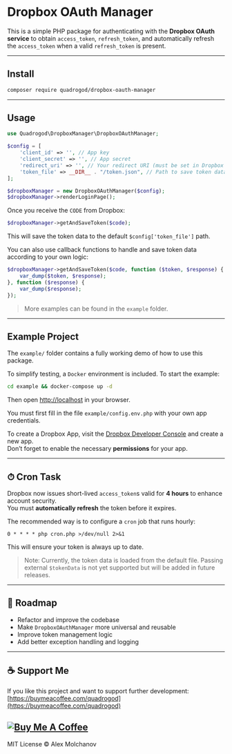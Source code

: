 # Dropbox OAuth Manager

This is a simple PHP package for authenticating with the **Dropbox OAuth service** to obtain `access_token`, `refresh_token`, and automatically refresh the `access_token` when a valid `refresh_token` is present.

---

## Install

```bash
composer require quadrogod/dropbox-oauth-manager
```

---

## Usage

```php
use Quadrogod\DropboxManager\DropboxOAuthManager;

$config = [
    'client_id' => '', // App key
    'client_secret' => '', // App secret
    'redirect_uri' => '', // Your redirect URI (must be set in Dropbox App settings)
    'token_file' => __DIR__ . "/token.json", // Path to save token data
];

$dropboxManager = new DropboxOAuthManager($config);
$dropboxManager->renderLoginPage();
```

Once you receive the `CODE` from Dropbox:

```php
$dropboxManager->getAndSaveToken($code);
```

This will save the token data to the default `$config['token_file']` path.

You can also use callback functions to handle and save token data according to your own logic:

```php
$dropboxManager->getAndSaveToken($code, function ($token, $response) {
    var_dump($token, $response);
}, function ($response) {
    var_dump($response);
});
```

> More examples can be found in the `example` folder.

---

## Example Project

The `example/` folder contains a fully working demo of how to use this package.

To simplify testing, a `Docker` environment is included. To start the example:

```bash
cd example && docker-compose up -d
```

Then open [http://localhost](http://localhost) in your browser.

You must first fill in the file `example/config.env.php` with your own app credentials.

To create a Dropbox App, visit the [Dropbox Developer Console](https://www.dropbox.com/developers/) and create a new app.  
Don’t forget to enable the necessary **permissions** for your app.

---

## ⏱ Cron Task

Dropbox now issues short-lived `access_token`s valid for **4 hours** to enhance account security.  
You must **automatically refresh** the token before it expires.

The recommended way is to configure a `cron` job that runs hourly:

```cron
0 * * * * php cron.php >/dev/null 2>&1
```

This will ensure your token is always up to date.

> Note: Currently, the token data is loaded from the default file. Passing external `$tokenData` is not yet supported but will be added in future releases.

---

## 🧭 Roadmap

- Refactor and improve the codebase
- Make `DropboxOAuthManager` more universal and reusable
- Improve token management logic
- Add better exception handling and logging

---

## ☕ Support Me

If you like this project and want to support further development:  
[https://buymeacoffee.com/quadrogod](https://buymeacoffee.com/quadrogod)

[![Buy Me A Coffee](https://img.shields.io/badge/-Buy%20me%20a%20coffee-%23ffdd00?logo=buymeacoffee&logoColor=black&style=flat)](https://buymeacoffee.com/quadrogod)
---

MIT License © Alex Molchanov
